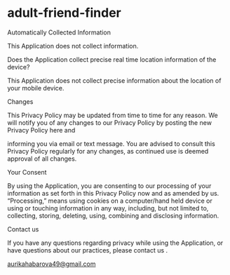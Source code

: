 # adult-friend-finder
Automatically Collected Information

This Application does not collect information.

Does the Application collect precise real time location information of the device?

This Application does not collect precise information about the location of your mobile device.

Changes

This Privacy Policy may be updated from time to time for any reason. We will notify you of any changes to our Privacy Policy by posting the new Privacy Policy here and

informing you via email or text message. You are advised to consult this Privacy Policy regularly for any changes, as continued use is deemed approval of all changes.

Your Consent

By using the Application, you are consenting to our processing of your information as set forth in this Privacy Policy now and as amended by us. “Processing,” means using cookies on a computer/hand held device or using or touching information in any way, including, but not limited to, collecting, storing, deleting, using, combining and disclosing information.

Contact us

If you have any questions regarding privacy while using the Application, or have questions about our practices, please contact us .

aurikahabarova49@gmail.com
